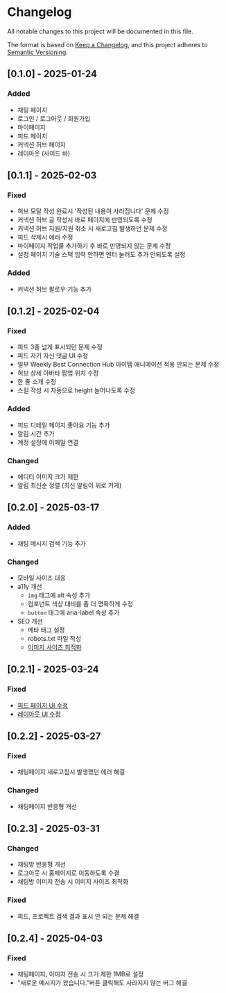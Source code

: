 # Changelog

All notable changes to this project will be documented in this file.

The format is based on [Keep a Changelog](https://keepachangelog.com/),
and this project adheres to [Semantic Versioning](https://semver.org/).

## [0.1.0] - 2025-01-24

### Added

- 채팅 페이지
- 로그인 / 로그아웃 / 회원가입
- 마이페이지
- 피드 페이지
- 커넥션 허브 페이지
- 레이아웃 (사이드 바)

## [0.1.1] - 2025-02-03

### Fixed

- 허브 모달 작성 완료시 '작성된 내용이 사라집니다' 문제 수정
- 커넥션 허브 글 작성시 바로 페이지에 반영되도록 수정
- 커넥션 허브 지원/지원 취소 시 새로고침 발생하던 문제 수정
- 피드 삭제시 에러 수정
- 마이페이지 작업물 추가하기 후 바로 반영되지 않는 문제 수정
- 설정 페이지 기술 스택 입력 안하면 엔터 눌러도 추가 안되도록 설정

### Added

- 커넥션 허브 팔로우 기능 추가

## [0.1.2] - 2025-02-04

### Fixed

- 피드 3줄 넘게 표시되던 문제 수정
- 피드 자기 자신 댓글 UI 수정
- 일부 Weekly Best Connection Hub 아이템 애니메이션 적용 안되는 문제 수정
- 허브 상세 아바타 팝업 위치 수정
- 한 줄 소개 수정
- 스킬 작성 시 자동으로 height 늘어나도록 수정

### Added

- 피드 디테일 페이지 좋아요 기능 추가
- 알림 시간 추가
- 계정 설정에 이메일 연결

### Changed

- 에디터 이미지 크기 제한
- 알림 최신순 정렬 (최신 알림이 위로 가게)

## [0.2.0] - 2025-03-17

### Added

- 채팅 메시지 검색 기능 추가

### Changed

- 모바일 사이즈 대응
- a11y 개선
  - `img` 태그에 alt 속성 추가
  - 컴포넌트 색상 대비를 좀 더 명확하게 수정
  - `button` 태그에 aria-label 속성 추가
- SEO 개선
  - 메타 태그 설정
  - robots.txt 파일 작성
  - [이미지 사이즈 최적화](https://github.com/NoGiveUpWeCarry/front/pull/155)

## [0.2.1] - 2025-03-24

### Fixed

- [피드 페이지 UI 수정](https://github.com/NoGiveUpWeCarry/front/issues/165)
- [레이아웃 UI 수정](https://github.com/NoGiveUpWeCarry/front/issues/162)

## [0.2.2] - 2025-03-27

### Fixed

- 채팅페이지 새로고침시 발생했던 에러 해결

### Changed

- 채팅페이지 반응형 개선

## [0.2.3] - 2025-03-31

### Changed

- 채팅방 반응형 개선
- 로그아웃 시 홈페이지로 이동하도록 수결
- 채팅방 이미지 전송 시 이미지 사이즈 최적화

### Fixed

- 피드, 프로젝트 검색 결과 표시 안 되는 문제 해결

## [0.2.4] - 2025-04-03

### Fixed

- 채팅페이지, 이미지 전송 시 크기 제한 1MB로 설정
- "새로운 메시지가 왔습니다."버튼 클릭해도 사라지지 않는 버그 해결
